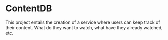 # ContentDB

This project entails the creation of a service where users can keep track of their content. What do they want to watch, what have they already watched, etc.
